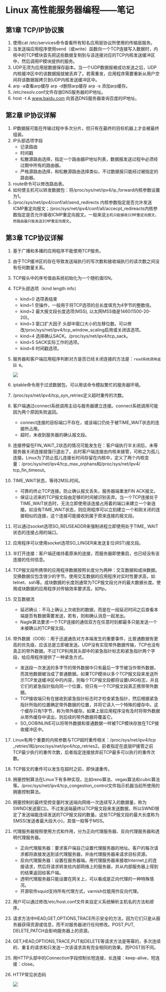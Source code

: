 # Linux 高性能服务器编程——笔记

## 第1章 TCP/IP协议簇

1. 使用cat /etc/services命令查看所有知名应用层协议所使用的传输层服务。
2. 当发送端应用程序使用send（或write）函数向一个TCP连接写入数据时，内核中的TCP模块首先把这些数据复制到与该连接对应的TCP内核发送缓冲区中，然后调用IP模块提供的服务。
3. UDP无须为应用层数据保存副本。当一个UDP数据报被成功发送之后，UDP内核缓冲区中的该数据报就被丢弃了。若需重发，应用程序需要重新从用户空间将该数据报拷贝到UDP内核发送缓冲区中。
4. arp -a查看arp缓存 arp -d删除arp缓存 arp -s 添加arp缓存。
5. /etc/resolv.conf文件存放DNS服务器的IP地址。
6. host -t A www.baidu.com 向首选DNS服务器查询百度的IP地址。

## 第2章 IP协议详解

1. IP数据报可能在传输过程中多次分片，但只有在最终的目标机器上才会被最终组装。
2. IP头部选项字段
   - 记录路由
   - 时间戳
   - 松散源路由选择，指定一个路由器IP地址列表，数据报发送过程中必须经过期中所有的路由器。
   - 严格源路由选择，和松散源路由选择类似，不过数据报只能经过被指定的路由器。
3. route命令可以修改路由表。
4. 如何使主机可以转发数据包：将/proc/sys/net/ipv4/ip_forward内核参数设置为1。
5.  /proc/sys/net/ipv4/conf/all/send_redirects 内核参数指定是否允许发送ICMP重定向报文；/proc/sys/net/ipv4/conf/all/accecpt_redireacts内核参数指定是否允许接收ICMP重定向报文。一般来说`主机只能接收ICMP重定向报文，而路由器只能发送ICMP重定向报文`。

## 第3章 TCP协议详解

1. 基于广播和多播的应用程序不能使用TCP服务。

2. 由于TCP缓冲区的存在导致发送端执行的写次数和接收端执行的读次数之间没有任何数量关系。

3. TCP报头中的序号值由系统初始化为一个随机值ISN。

4. TCP头部选项（kind length info）
   - kind=0 选项表结束
   - kind=1 空操作，一般用于将TCP选项的总长度填充为4字节的整数倍。
   - kind=2 最大报文段长度选项(MSS), 以太网MSS值是1460(1500-20-20)。
   - kind=3 窗口扩大因子 头部中窗口大小的左移位数。可以修改/proc/sys/net/ipv4/tcp_window_scaling启用或关闭该选项。
   - kind=4 选择确认SACK。/proc/sys/net/ipv4/tcp_sack。
   - kind=5 SACK实际工作的选项。
   - kind=8 时间戳选项。
   
5. 服务器和客户端应用程序判断对方是否已经关闭连接的方法是：`read系统调用返回 0`。

   ![](https://github.com/SusanGuo412/Note_HPLSP/tree/main/image/图1.jpg)

6. iptable命令用于过滤数据包，可以用该命令模拟繁忙的服务器环境。

7. /proc/sys/net/ipv4/tcp_syn_retries定义超时重传的次数。

8. 客户端通过connect系统调用主动与服务器建立连接。connect系统调用可能因为两个原因失败返回。

   - connect连接的目标端口不存在，或该端口仍处于被TIME_WAIT状态的连接所占用。
   - 超时，未收到服务器的确认报文段。

9. 连接停留在FIN_WAIT_2状态的情况可能发生在：客户端执行半关闭后，未等服务器关闭连接就强行退出了。此时客户端连接由内核来接管，可称之为孤儿连接。Linux为了防止孤儿连接长时间存留在内核中，定义了两个内核变量：/proc/sys/net/ipv4/tcp_max_orphans和/proc/sys/net/ipv4/ tcp_fin_timeout。

10. TIME_WAIT状态，等待2MSL时间。

    - 可靠的终止TCP连接。防止确认报文丢失，服务器端重发FIN ACK报文。
    - 保证让迟来的TCP报文段由足够的时间被识别丢弃。当一个TCP连接处于TIME_WAIT状态时，无法立即使用该连接占用着的端口来建立一个新连接。如没有TIME_WAIT状态，则应用程序可以立刻建立一个和刚关闭的连接相似的连接，这个连接可能接收到属于原来连接的报文段。

11. 可以通过socket选项SO_REUSEADDR来强制进程立即使用处于TIME_ WAIT状态的连接占用的端口。

12. 应用程序可以使用socket选项SO_LINGER来发送复位(RST)报文段。

13. 半打开连接：客户端还维持着原来的连接，而服务器即使重启，也已经没有该连接的任何信息。

14. TCP报文段所携带的应用程序数据按照长度分为两种：交互数据和成块数据。交换数据仅包含很少的字节。使用交互数据的应用程序对实时性要求高，如telnet、ssh等。成块数据的长度则通常为TCP报文段允许的最大数据长度。使用成块数据的应用程序对传输效率要求高，如ftp。

15. 交互数据流

    - 延迟确认：不马上确认上次收到的数据，而是在一段延迟时间之后查看本端是否有数据需要发送，若有，则和确认消息一起发出。
    - Nagle算法要求一个TCP连接的通信双方在任意时刻都最多只能发送一个未被确认的TCP报文段。

16. 带外数据（OOB）：用于迅速通告对方本端发生的重要事件，比普通数据有更高的优先级，应该总是立即被发送。UDP没有实现带外数据传输，TCP也没有真正的带外数据。不过TCP利用其头部中的紧急指针标志和紧急指针两个字段，给应用程序提供了一种紧急方式。

    - 发送段一次发送的多字节的带外数据中只有最后一字节被当作带外数据，而其他数据被当成了普通数据。如果TCP模块以多个TCP报文段来发送所示TCP发送缓冲区中的内容，则每个TCP报文段都将设置URG标志，并且它们的紧急指针指向同一个位置，但只有一个TCP报文段真正携带带外数据。
    - TCP接收端只有在接收到紧急指针标志时才检查紧急指针，然后根据紧急指针所指的位置确定带外数据的位置，并将它读入一个特殊的缓存中。这个缓存只有1字节，称为带外缓存。如果上层应用程序没有及时将带外数据从带外缓存中读出，则后续的带外数据将覆盖它。
    - SO_OOBINLINE可以将带外数据和普通数据一样被TCP模块存放在TCP接收缓冲区中。

17. Linux有两个重要的内核参数与TCP超时重传相关：/proc/sys/net/ipv4/tcp _retries1和/proc/sys/net/ipv4/tcp_retries2。前者指定在底层IP接管之前TCP最少执行的重传次数，后者指定连接放弃前TCP最多可以执行的重传次数。

18. TCP报文的重传可以发生在超时之前，即快速重传。

19. 拥塞控制算法在Linux下有多种实现，比如reno算法、vegas算法和cubic算法等。/proc/sys/net/ipv4/tcp_congestion_control文件指示机器当前所使用的拥塞控制算法。

20. 拥塞控制的最终受控变量时发送端向网络一次连续写入的数据量，称为SWND(发送窗口)。不过发送端最终以TCP报文段来发送数据，所以SWND限定了发送端能连续发送的TCP报文段的数量。这些TCP报文段的最大长度称为SMSS(发送者最大段大小)，其值一般等于MSS。

21. 代理服务器按照使用方式和作用，分为正向代理服务器、反向代理服务器和透明代理服务器。

    - 正向代理服务器：要求客户端自己设置代理服务器的地址。客户的每次请求都将直接发送到该代理服务器，并由代理服务器来请求目标资源。
    - 反向代理服务器：设置在服务器端。用代理服务器来接收Internet上的连接请求，然后将请求转发给内部网络上的服务器，并从内部服务器上得到的结果返回给客户端。
    - 透明代理服务器只能设置在网关上，可以看成是正向代理的一种特殊情况。
    - 开源软件squid支持所有代理方式，varnish仅能用作反向代理。
    
22. 用户可以通过修改/etc/host.conf文件来自定义系统解析主机名的方法和顺序。

23. 请求方法中HEAD,GET,OPTIONS,TRACE所示安全的方法，因为它们只是从服务器获得资源或信息，而不对服务器进行任何修改。POST,PUT, DELETE,PATCH会影响服务器上的资源。

24. GET,HEAD,OPTIONS,TRACE,PUT和DELETE等请求方法是等幂的，多次连续的、重复的请求和只发送一次该请求具有完全相同的效果。而POST则不同。

25. 用HTTP头部中的Connection字段控制长短连接，长连接：keep-alive，短连接：close。

26. HTTP常见状态码

    ![](https://github.com/SusanGuo412/Note_HPLSP/tree/main/image/图2.jpg)
